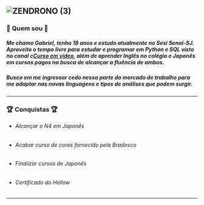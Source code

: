 
![ZENDRONO (3)](https://user-images.githubusercontent.com/102531193/226889297-f4778959-84f6-4c96-8b34-ccd0c7ba1a55.png)
----------------------------------------------------------------------------------------------------------------
### 🤔 Quem sou 🤔
##### Me chamo Gabriel, tenho 18 anos e estudo atualmente no Sesi Senai-SJ. Aproveito o tempo livre para estudar e programar em Python e SQL visto no canal c[Curso em vídeo](https://www.youtube.com/c/CursoemV%C3%ADdeo), além de aprender Inglês no colégio e Japonês em cursos pagos na busca de alcançar a fluência de ambos.

##### Busco em me ingressar cedo nessa parte do mercado de trabalho para me adaptar nas novas linguagens e tipos de análises que podem surgir.
----------------------------------------------------------------------------------------------------------------
### 🏆 Conquistas 🏆
* ###### *Alcançar o N4 em Japonês*
* ###### *Acabar curso de cores fornecido pela Bradesco*
* ###### *Finalizar cursos de Japonês*
* ###### *Certificado do Hellow*
----------------------------------------------------------------------------------------------------------------




